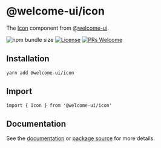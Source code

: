 # @welcome-ui/icon

The [Icon](https://welcome-ui.com/components/icon) component from [@welcome-ui](https://welcome-ui.com).

![npm bundle size](https://img.shields.io/bundlephobia/minzip/@welcome-ui/icon) [![License](https://img.shields.io/npm/l/welcome-ui.svg)](https://github.com/WTTJ/welcome-ui/blob/master/LICENSE) [![PRs Welcome](https://img.shields.io/badge/PRs-welcome-mediumspringgreen.svg)](ttps://github.com/WTTJ/welcome-ui/blob/master/CONTRIBUTING.md)

## Installation

    yarn add @welcome-ui/icon

## Import

    import { Icon } from '@welcome-ui/icon'

## Documentation

See the [documentation](https://welcome-ui.com/components/icon) or [package source](https://github.com/WTTJ/welcome-ui/tree/master/packages/Icon) for more details.
